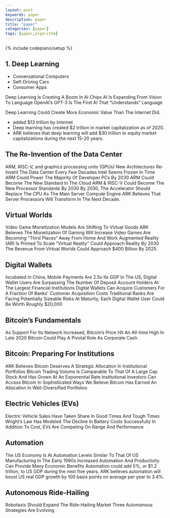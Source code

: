 ```yaml
---
layout: post
keywords: paper 
description: paper
title: "paper"
categories: [paper]
tags: [paper,algorithm]
---
```

{% include codepiano/setup %}

## 1. Deep Learning

* Conversational Computers
* Self-Driving Cars
* Consumer Apps

Deep Learning Is Creating A Boom In AI Chips
AI Is Expanding From Vision To Language
OpenAI’s GPT-3 Is The First AI That “Understands” Language

Deep Learning Could Create More Economic Value Than The Internet Did.

* added $13 trillion by Internet
* Deep learning has created $2 trillion in market capitalization as of 2020.
* ARK believes that deep learning will add $30 trillion to equity market capitalizations during the next 15-20 years.

## The Re-Invention of the Data Center

ARM, RISC-V, and graphics processing units (GPUs)
New Architectures Re-Invent The Data Center Every Few Decades
Intel Seems Frozen In Time
ARM Could Power The Majority Of Developer PCs By 2030
ARM Could Become The New Standard In The Cloud
ARM & RISC-V Could Become The New Processor Standards By 2030
By 2030, The Accelerator Should Replace The CPU As The Main Server Compute Engine
ARK Believes That Server Processors Will Transform In The Next Decade.

## Virtual Worlds

Video Game Monetization Models Are Shifting To Virtual Goods
ARK Believes The Monetization Of Gaming Will Increase
Video Games Are Becoming "Third Places“ Away From Home And Work
Augmented Reality (AR) Is Primed To Scale
"Virtual Reality" Could Approach Reality By 2030
The Revenue From Virtual Worlds Could Approach $400 Billion By 2025.

## Digital Wallets

Incubated In China, Mobile Payments Are 2.5x Its GDP
In The US, Digital Wallet Users Are Surpassing The Number Of Deposit Account Holders At The Largest Financial Institutions
Digital Wallets Can Acquire Customers For A Fraction Of Banks' Customer Acquisition Costs
Traditional Banks Are Facing Potentially Sizeable Risks
At Maturity, Each Digital Wallet User Could Be Worth Roughly $20,000

## Bitcoin’s Fundamentals

As Support For Its Network Increased, Bitcoin’s Price Hit An All-time High In Late 2020
Bitcoin Could Play A Pivotal Role As Corporate Cash.

## Bitcoin: Preparing For Institutions

ARK Believes Bitcoin Deserves A Strategic Allocation In Institutional Portfolios
Bitcoin Trading Volume Is Comparable To That Of A Large Cap Stock And Has Grown At An Exponential Rate
Institutional Investors Can Access Bitcoin In Sophisticated Ways
We Believe Bitcoin Has Earned An Allocation In Well-Diversified Portfolios

## Electric Vehicles (EVs)

Electric Vehicle Sales Have Taken Share In Good Times And Tough Times
Wright’s Law Has Modeled The Decline In Battery Costs Successfully
In Addition To Cost, EVs Are Competing On Range And Performance

## Automation

The US Economy Is At Automation Levels Similar To That Of US Manufacturing In The Early 1990s
Increased Automation And Productivity Can Provide Many Economic Benefits
Automation could add 5%, or $1.2 trillion, to US GDP during the next five years. ARK believes automation will boost US real GDP growth by 100 basis points on average per year to 3.4%.

## Autonomous Ride-Hailing

Robotaxis Should Expand The Ride-Hailing Market
Three Autonomous Strategies Are Evolving
